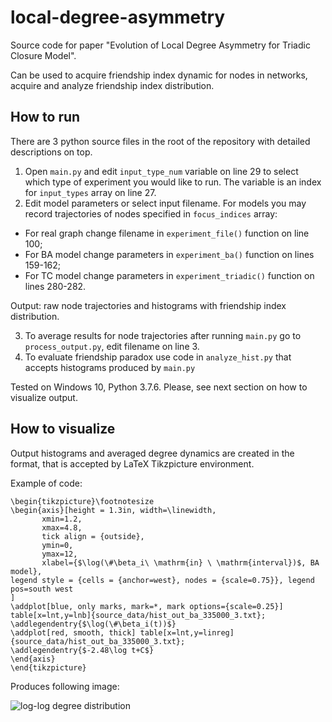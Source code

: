 # local-degree-asymmetry
Source code for paper "Evolution of Local Degree Asymmetry for Triadic Closure Model".

Can be used to acquire friendship index dynamic for nodes in networks, acquire and analyze friendship index distribution.

## How to run
There are 3 python source files in the root of the repository with detailed descriptions on top.

1. Open `main.py` and edit `input_type_num` variable on line 29 to select which type of experiment you would like to run. The variable is an
index for `input_types` array on line 27.
2. Edit model parameters or select input filename. For models you may record trajectories of nodes specified in `focus_indices` array:
  - For real graph change filename in `experiment_file()` function on line 100;
  - For BA model change parameters in `experiment_ba()` function on lines 159-162;
  - For TC model change parameters in `experiment_triadic()` function on lines 280-282.

Output: raw node trajectories and histograms with friendship index distribution.

3. To average results for node trajectories after running `main.py` go to `process_output.py`, edit filename on line 3.
4. To evaluate friendship paradox use code in `analyze_hist.py` that accepts histograms produced by `main.py`

Tested on Windows 10, Python 3.7.6. Please, see next section on how to visualize output.

## How to visualize
Output histograms and averaged degree dynamics are created in the format, that is accepted by LaTeX Tikzpicture environment.

Example of code:
```
\begin{tikzpicture}\footnotesize
\begin{axis}[height = 1.3in, width=\linewidth,
       xmin=1.2,
       xmax=4.8,
       tick align = {outside},
       ymin=0,
       ymax=12,
       xlabel={$\log(\#\beta_i\ \mathrm{in} \ \mathrm{interval})$, BA model},
legend style = {cells = {anchor=west}, nodes = {scale=0.75}}, legend pos=south west
]
\addplot[blue, only marks, mark=*, mark options={scale=0.25}] table[x=lnt,y=lnb]{source_data/hist_out_ba_335000_3.txt};
\addlegendentry{$\log(\#\beta_i(t))$}
\addplot[red, smooth, thick] table[x=lnt,y=linreg]{source_data/hist_out_ba_335000_3.txt};
\addlegendentry{$-2.48\log t+C$}
\end{axis}
\end{tikzpicture}
```
Produces following image:

![log-log degree distribution](https://sun9-20.userapi.com/impf/kizMCXMXAITwrFSFeRSLObOCzrOPva49s4t9Pg/7hy9a9pOsRQ.jpg?size=437x201&quality=96&proxy=1&sign=21bb70f26895355c0a292b3e9b185c74&type=album)
